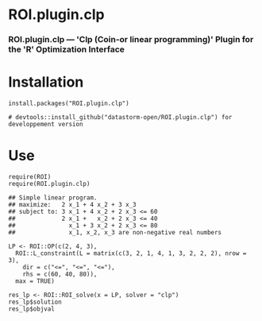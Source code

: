 # ROI.plugin.clp

### ROI.plugin.clp — 'Clp (Coin-or linear programming)' Plugin for the 'R' Optimization Interface

# Installation

```` 
install.packages("ROI.plugin.clp")

# devtools::install_github("datastorm-open/ROI.plugin.clp") for developpement version
````

# Use

````
require(ROI)
require(ROI.plugin.clp)

## Simple linear program.
## maximize:   2 x_1 + 4 x_2 + 3 x_3
## subject to: 3 x_1 + 4 x_2 + 2 x_3 <= 60
##             2 x_1 +   x_2 + 2 x_3 <= 40
##               x_1 + 3 x_2 + 2 x_3 <= 80
##               x_1, x_2, x_3 are non-negative real numbers

LP <- ROI::OP(c(2, 4, 3),
  ROI::L_constraint(L = matrix(c(3, 2, 1, 4, 1, 3, 2, 2, 2), nrow = 3),
    dir = c("<=", "<=", "<="),
    rhs = c(60, 40, 80)),
  max = TRUE)
  
res_lp <- ROI::ROI_solve(x = LP, solver = "clp")
res_lp$solution
res_lp$objval
````
